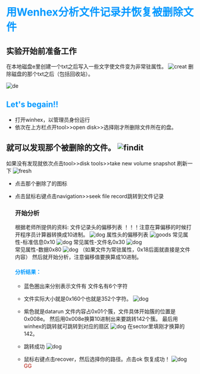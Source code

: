 # <font color=#0099ff>用Wenhex分析文件记录并恢复被删除文件</font>

## 实验开始前准备工作
在本地磁盘e里创建一个txt之后写入一些文字使文件变为非常驻属性。
![creat](/img/creat.PNG)
 删除磁盘的那个txt之后（包括回收站）。

![de](/img/delet.PNG)

## <font color=#0099ff>Let's begain!!</font>

*  打开winhex，以管理员身份运行
*  依次在上方栏点开tool>>open disk>>选择刚才所删除文件所在的盘。

  就可以发现那个被删除的文件。
  ![findit](/img/finddelet.PNG)
---
  如果没有发现就依次点击tool>>disk tools>>take new volume snapshot 刷新一下
![fresh](/img/refresh.PNG)

* 点击那个删除了的图标
* 点击鼠标右键点击navigation>>seek file record跳转到文件记录
  

  ### 开始分析
  根据老师所提供的资料:
  文件记录头的偏移列表
  ！！！注意在算偏移的时候打开程序员计算器转换成10进制。
  ![dog](/img/head.PNG)
  属性头的偏移列表
  ![goods](/img/属性头.PNG)
  常见属性-标准信息0x10
  ![dog](/img/常见属性.PNG)
  常见属性-文件名0x30
  ![dog](/img/name.PNG)  
  常见属性-数据0x80
  ![dog](/img/defult.PNG)
  （如果文件为常驻属性，0x18后面就直接是文件内容）
  然后就开始分析，注意偏移值要换算成10进制。

  ####  <font color=#0099ff>分析结果：</font>
  * 蓝色圈出来分别表示文件有
  文件名有6个字符
  
  
  * 文件实际大小就是0x160个也就是352个字符。
  ![dog](/img/anlalisy.PNG)
  * 紫色就是datarun
  文件内容占0x01个簇，文件具体开始簇的位置是0x008e。
  然后用0x008e换算10进制出来要跳转142个簇。
  最后用winhex的跳转就可跳转到对应的扇区
  ![dog](/img/gosector.PNG)
  在sector里填刚才换算的142。
  * 跳转成功
  ![dog](/img/goodgame.PNG)
  * 鼠标右键点击recover，然后选择你的路径。点击ok
  恢复成功！
  ![dog](/img/finish.PNG)
  <font color=bule>GG</font>

                                                         




  
